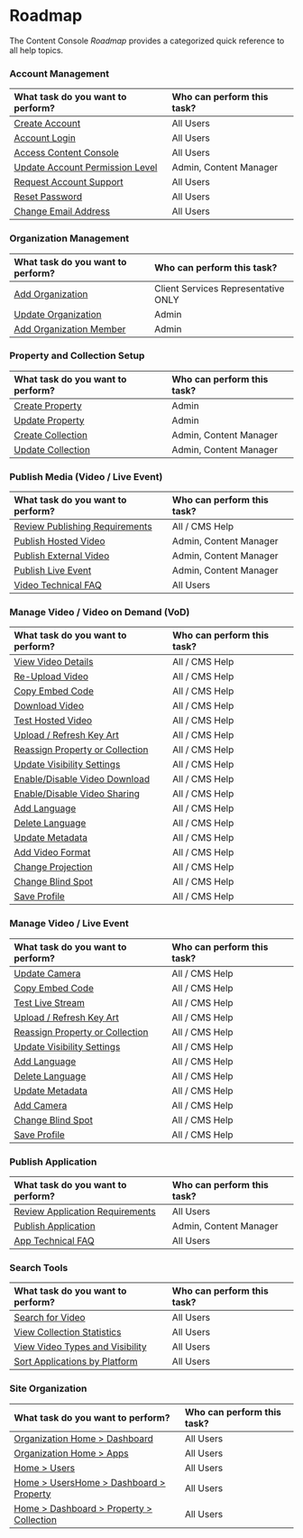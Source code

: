 # Roadmap

The Content Console *Roadmap* provides a categorized quick reference to all help topics.

### Account Management

| What task do you want to perform?    |  Who can perform this task? |
|:-----------------|:-------------------------------------|
| [Create Account](signup.md#do-i-need-an-account)    | All Users   |
| [Account Login](signup.md#log-in)    | All Users   |
| [Access Content Console](signup.md#access-console)    | All Users   |
| [Update Account Permission Level](accountmanage.md#update-permission-level)    | Admin, Content Manager   |
| [Request Account Support](accountmanage.md#account-questions)  | All Users   |
| [Reset Password](accountmanage.md#reset-password)  |  All Users     |
| [Change Email Address](accountmanage.md#change-email-address)   |  All Users     |

### Organization Management

| What task do you want to perform?    |  Who can perform this task? |
|:-----------------|:-------------------------------------|
| [Add Organization](accountmanage.md#add-organization)   |  Client Services Representative ONLY  |
| [Update Organization](accountmanage.md#update-org-admin-account)     |  Admin     |
| [Add Organization Member](accountmanage.md#add-org-member)    | Admin     |

### Property and Collection Setup

| What task do you want to perform?    |  Who can perform this task? |
|:-----------------|:-------------------------------------|
| [Create Property](manageproperty.md#create-property)    | Admin     |
| [Update Property](manageproperty.md#update-property)    | Admin     |
| [Create Collection](managecollection.md#create-collection)    | Admin, Content Manager     |
| [Update Collection](managecollection.md#update-collection)    | Admin, Content Manager     |

### Publish Media (Video / Live Event)

| What task do you want to perform?    |  Who can perform this task? |
|:-----------------|:-------------------------------------|
| [Review Publishing Requirements](mediapublishrequirements.md) |  All / CMS Help  |
| [Publish Hosted Video](publishhostedvideo.md) |  Admin, Content Manager |
| [Publish External Video](publishexternalvideo.md) |  Admin, Content Manager |
| [Publish Live Event](publishliveevent.md) |  Admin, Content Manager |
| [Video Technical FAQ](techfaqvideo.md) |  All Users |


### Manage Video / Video on Demand (VoD)   

| What task do you want to perform?    |  Who can perform this task? |
|:-----------------|:-------------------------------------|
| [View Video Details](managevideo.md#view-video-profile) |  All / CMS Help  |
| [Re-Upload Video](managevideo.md#reupload-video) |  All / CMS Help  |
| [Copy Embed Code](managevideo.md#embed-code-video) |  All / CMS Help  |
| [Download Video](managevideo.md#download-video) |  All / CMS Help  |
| [Test Hosted Video](managevideo.md#test-hosted-video) |  All / CMS Help  |
| [Upload / Refresh Key Art](managevideo.md#refresh-key-art) |  All / CMS Help  |
| [Reassign Property or Collection](managevideo.md#change-property-collection-video) |  All / CMS Help  |
| [Update Visibility Settings](managevideo.md#update-visibility-video) |  All / CMS Help  |
| [Enable/Disable Video Download ](managevideo.md#enable-disable-downloads-video) |  All / CMS Help  |
| [Enable/Disable Video Sharing ](managevideo.md#enable-disable-video-sharing) |  All / CMS Help  |
| [Add Language](managevideo.md#add-language-video) |  All / CMS Help  |
| [Delete Language](managevideo.md#delete-language-video) |  All / CMS Help  |
| [Update Metadata](managevideo.md#update-metadata-video) |  All / CMS Help  |
| [Add Video Format](addvideoformats.md) |  All / CMS Help  |
| [Change Projection](managevideo.md#change-projection-video) |  All / CMS Help  |
| [Change Blind Spot](managevideo.md#change-blindspot-video) |  All / CMS Help  |
| [Save Profile](managevideo.md#save-media-profile-video) |  All / CMS Help  |

### Manage Video / Live Event   

| What task do you want to perform?    |  Who can perform this task? |
|:-----------------|:-------------------------------------|
| [Update Camera](manageliveevent.md#update-live-event-camera) |  All / CMS Help  |
| [Copy Embed Code](manageliveevent.md#embed-code-live-event) |  All / CMS Help  |
| [Test Live Stream](manageliveevent.md#test-live-stream) |  All / CMS Help  |
| [Upload / Refresh Key Art](manageliveevent.md#refresh-key-art-live-event) |  All / CMS Help  |
| [Reassign Property or Collection](manageliveevent.md#change-property-collection-live-event) |  All / CMS Help  |
| [Update Visibility Settings](manageliveevent.md#update-visibility-live-event) |  All / CMS Help  |
| [Add Language](manageliveevent.md#add-language-live-event) |  All / CMS Help  |
| [Delete Language](manageliveevent.md#delete-language-live-event) |  All / CMS Help  |
| [Update Metadata](manageliveeventmd.update-metadata-live-event) |  All / CMS Help  |
| [Add Camera](addcamerastreams.md) |  All / CMS Help  |
| [Change Blind Spot](manageliveevent.md#change-blindspot-live-event) |  All / CMS Help  |
| [Save Profile](manageliveevent.md#save-media-profile-live-event) |  All / CMS Help  |

### Publish Application

| What task do you want to perform?    |  Who can perform this task? |
|:-----------------|:-------------------------------------|
| [Review Application Requirements](apppublishrequirements.md) |  All Users  |
| [Publish Application](publishapp.md) |  Admin, Content Manager |
| [App Technical FAQ](techfaqapp.md) |  All Users  |

### Search Tools

| What task do you want to perform?    |  Who can perform this task? |
|:-----------------|:-------------------------------------|
| [Search for Video](searchtools.md#search-for-video) |  All Users |
| [View Collection Statistics](searchtools.md#view-collection-statistics) |  All Users |
| [View Video Types and Visibility](searchtools.md#view-video-types-and-visibility) |  All Users |
| [Sort Applications by Platform](searchtools.md#sort-applications-by-platform) |  All Users |

### Site Organization

| What task do you want to perform?    |  Who can perform this task? |
|:-----------------|:-------------------------------------|
| [Organization Home > Dashboard](siteorg.md#org-home-dashboard) |  All Users |
| [Organization Home > Apps](siteorg.md#org-home-apps) |  All Users |
| [Home > Users](siteorg.md#home-users) |  All Users |
| [Home > UsersHome > Dashboard > Property](siteorg.md#usershome-dashboard-property) |  All Users |
| [Home > Dashboard > Property > Collection](siteorg.md#home-dashboard-property-collection) |  All Users |

